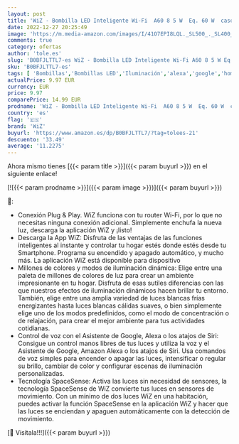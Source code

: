 ```yaml
---
layout: post
title: 'WiZ - Bombilla LED Inteligente Wi-Fi  A60 8 5 W  Eq. 60 W  casquillo E27  Luz Blanca y de Colores  Compatible con Alexa y Google Home'
date: 2022-12-27 20:25:49
image: 'https://m.media-amazon.com/images/I/41O7EPI8LQL._SL500_._SL400_.jpg'
comments: true
category: ofertas
author: 'tole.es'
slug: 'B0BFJLTTL7-es WiZ - Bombilla LED Inteligente Wi-Fi A60 8 5 W Eq. 60 W...'
sku: 'B0BFJLTTL7-es'
tags: [ 'Bombillas','Bombillas LED','Iluminación','alexa','google','home','wiz','🇪🇸', ]
actualPrice: 9.97 EUR
currency: EUR
price: 9.97
comparePrice: 14.99 EUR
prodname: 'WiZ - Bombilla LED Inteligente Wi-Fi  A60 8 5 W  Eq. 60 W  casquillo E27  Luz Blanca y de Colores  Compatible con Alexa y Google Home'
country: 'es'
flag: '🇪🇸'
brand: 'WiZ'
buyurl: 'https://www.amazon.es/dp/B0BFJLTTL7/?tag=tolees-21'
descuento: '33.49'
average: '11.2275'
---
```


Ahora mismo tienes [{{< param title >}}]({{< param buyurl >}}) en el siguiente enlace!

[![{{< param prodname >}}]({{< param image >}})]({{< param buyurl >}})

🔎:

- Conexión Plug & Play. WiZ funciona con tu router Wi-Fi, por lo que no necesitas ninguna conexión adicional. Simplemente enchufa la nueva luz, descarga la aplicación WiZ y ¡listo!
- Descarga la App WiZ: Disfruta de las ventajas de las funciones inteligentes al instante y controlar tu hogar estés donde estés desde tu Smartphone. Programa su encendido y apagado automático, y mucho más. La aplicación WiZ está disponible para dispositivo
- Millones de colores y modos de iluminación dinámica: Elige entre una paleta de millones de colores de luz para crear un ambiente impresionante en tu hogar. Disfruta de esas sutiles diferencias con las que nuestros efectos de iluminación dinámicos hacen brillar tu entorno. También, elige entre una amplia variedad de luces blancas frías energizantes hasta luces blancas cálidas suaves, o bien simplemente elige uno de los modos predefinidos, como el modo de concentración o de relajación, para crear el mejor ambiente para tus actividades cotidianas.
- Control de voz con el Asistente de Google, Alexa o los atajos de Siri: Consigue un control manos libres de tus luces y utiliza la voz y el Asistente de Google, Amazon Alexa o los atajos de Siri. Usa comandos de voz simples para encender o apagar las luces, intensificar o regular su brillo, cambiar de color y configurar escenas de iluminación personalizadas.
- Tecnología SpaceSense: Activa las luces sin necesidad de sensores, la tecnología SpaceSense de WiZ convierte tus luces en sensores de movimiento. Con un mínimo de dos luces WiZ en una habitación, puedes activar la función SpaceSense en la aplicación WiZ y hacer que las luces se enciendan y apaguen automáticamente con la detección de movimiento.

[🛒 Visítala!!!]({{< param buyurl >}})
